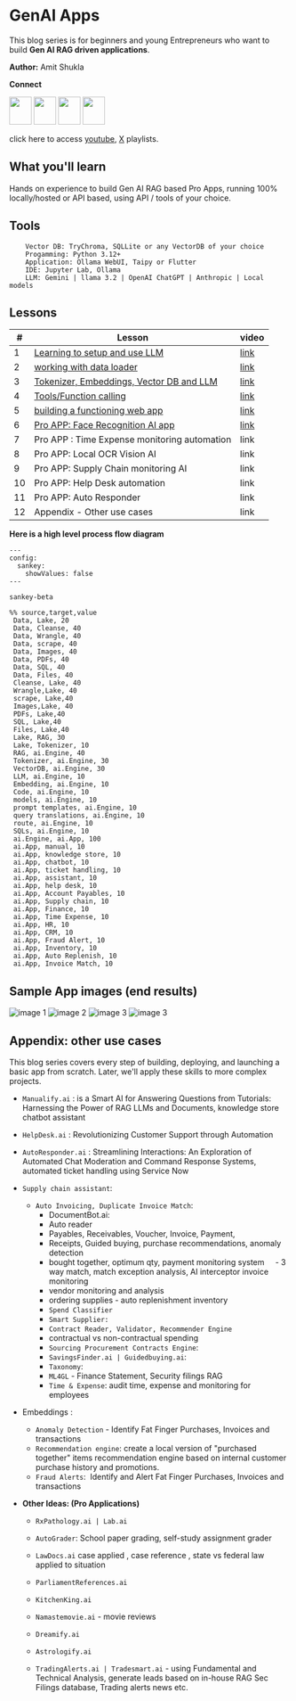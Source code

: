 # GenAI Apps

This blog series is for beginners and young Entrepreneurs who want to build **Gen AI RAG driven applications**.

**Author:** Amit Shukla

**Connect**

[<img src="https://github.com/AmitXShukla/AmitXShukla.github.io/blob/master/assets/icons/youtube.svg" width=40 height=50>](https://youtube.com/@Amit.Shukla)
[<img src="https://github.com/AmitXShukla/AmitXShukla.github.io/blob/master/assets/icons/github.svg" width=40 height=50>](https://github.com/AmitXShukla)
[<img src="https://github.com/AmitXShukla/AmitXShukla.github.io/blob/master/assets/icons/medium.svg" width=40 height=50>](https://medium.com/@Amit-Shukla)
[<img src="https://github.com/AmitXShukla/AmitXShukla.github.io/blob/master/assets/icons/twitter_1.svg" width=40 height=50>](https://x.com/@ashuklax)

click here to access [youtube](https://www.youtube.com/playlist?list=PLp0TENYyY8lF8EsgtfDoPkuAgxc-lcwbd), [X](https://x.com/ashuklax/highlights) playlists.

## What you'll learn
Hands on experience to build Gen AI RAG based Pro Apps, running 100% locally/hosted or API based, using API / tools of your choice.
## Tools
		Vector DB: TryChroma, SQLLite or any VectorDB of your choice
		Progamming: Python 3.12+
		Application: Ollama WebUI, Taipy or Flutter
		IDE: Jupyter Lab, Ollama
		LLM: Gemini | llama 3.2 | OpenAI ChatGPT | Anthropic | Local models
## Lessons

| #   | Lesson                                                                      | video |
| --- | --------------------------------------------------------------------------- | ----- |
| 1   | [Learning to setup and use LLM](./Manualify/src/Manualify.ipynb)            | [link](https://www.youtube.com/playlist?list=PLp0TENYyY8lF8EsgtfDoPkuAgxc-lcwbd) |
| 2   | [working with data loader](./Manualify/src/Manualify.ipynb)                 | [link](https://www.youtube.com/playlist?list=PLp0TENYyY8lF8EsgtfDoPkuAgxc-lcwbd) |
| 3   | [Tokenizer, Embeddings, Vector DB and LLM](./Manualify/src/Manualify.ipynb) | [link](https://www.youtube.com/playlist?list=PLp0TENYyY8lF8EsgtfDoPkuAgxc-lcwbd) |
| 4   | [Tools/Function calling](./Manualify/src/Manualify.ipynb)                   | [link](https://www.youtube.com/playlist?list=PLp0TENYyY8lF8EsgtfDoPkuAgxc-lcwbd) |
| 5   | [building a functioning web app](./ChatApp/serve.py)                        | [link](https://www.youtube.com/playlist?list=PLp0TENYyY8lF8EsgtfDoPkuAgxc-lcwbd) |
| 6   | [Pro APP: Face Recognition AI app](./FaceRecognition/src/FAISS.ipynb)       | [link](https://www.youtube.com/playlist?list=PLp0TENYyY8lF8EsgtfDoPkuAgxc-lcwbd) |
| 7   | Pro APP : Time Expense monitoring automation                                | link  |
| 8   | Pro APP: Local OCR Vision AI                                                | link  |
| 9   | Pro APP: Supply Chain monitoring AI                                         | link  |
| 10  | Pro APP: Help Desk automation                                               | link  |
| 11  | Pro APP: Auto Responder                                                     | link  |
| 12  | Appendix - Other use cases                                                  | link  |

**Here is a high level process flow diagram**

```mermaid
---
config:
  sankey:
    showValues: false
---

sankey-beta

%% source,target,value
 Data, Lake, 20
 Data, Cleanse, 40
 Data, Wrangle, 40
 Data, scrape, 40
 Data, Images, 40
 Data, PDFs, 40
 Data, SQL, 40
 Data, Files, 40
 Cleanse, Lake, 40
 Wrangle,Lake, 40
 scrape, Lake,40
 Images,Lake, 40
 PDFs, Lake,40
 SQL, Lake,40
 Files, Lake,40
 Lake, RAG, 30
 Lake, Tokenizer, 10
 RAG, ai.Engine, 40
 Tokenizer, ai.Engine, 30
 VectorDB, ai.Engine, 30
 LLM, ai.Engine, 10
 Embedding, ai.Engine, 10
 Code, ai.Engine, 10
 models, ai.Engine, 10
 prompt templates, ai.Engine, 10
 query translations, ai.Engine, 10
 route, ai.Engine, 10
 SQLs, ai.Engine, 10
 ai.Engine, ai.App, 100
 ai.App, manual, 10
 ai.App, knowledge store, 10
 ai.App, chatbot, 10
 ai.App, ticket handling, 10
 ai.App, assistant, 10
 ai.App, help desk, 10
 ai.App, Account Payables, 10
 ai.App, Supply chain, 10
 ai.App, Finance, 10
 ai.App, Time Expense, 10
 ai.App, HR, 10
 ai.App, CRM, 10
 ai.App, Fraud Alert, 10
 ai.App, Inventory, 10
 ai.App, Auto Replenish, 10
 ai.App, Invoice Match, 10

```
## Sample App images (end results)
![image 1](./Manualify/images/banner_1.png)
![image 2](./Manualify/images/banner_3.png)
![image 3](./Manualify/images/banner_2.png)
![image 3](./Manualify/images/banner_4.png)

## Appendix: other use cases

This blog series covers every step of building, deploying, and launching a basic app from scratch. Later, we'll apply these skills to more complex projects.

- `Manualify.ai` : is a Smart AI for Answering Questions from Tutorials: Harnessing the Power of RAG LLMs and Documents, knowledge store chatbot assistant
- `HelpDesk.ai` : Revolutionizing Customer Support through Automation
- `AutoResponder.ai` : Streamlining Interactions: An Exploration of Automated Chat Moderation and Command Response Systems, automated ticket handling using Service Now

- `Supply chain assistant`:

    - `Auto Invoicing, Duplicate Invoice Match`: 
        - DocumentBot.ai: 
        - Auto reader
        - Payables, Receivables, Voucher, Invoice, Payment, 
        - Receipts, Guided buying, purchase recommendations, anomaly detection
        - bought together, optimum qty, payment monitoring system
        - 3 way match, match exception analysis, AI interceptor invoice monitoring
		- vendor monitoring and analysis
		- ordering supplies - auto replenishment inventory
        - `Spend Classifier`
        - `Smart Supplier:`
        - `Contract Reader, Validator, Recommender Engine`
        - contractual vs non-contractual spending
        - `Sourcing Procurement Contracts Engine`:
        - `SavingsFinder.ai | Guidedbuying.ai`:
        - `Taxonomy`:
        - `ML4GL` - Finance Statement, Security filings RAG
        - `Time & Expense`: audit time, expense and monitoring for employees

- Embeddings :
    
    - `Anomaly Detection` - Identify Fat Finger Purchases, Invoices and transactions
      
    - `Recommendation engine`: create a local version of "purchased together" items recommendation engine based on internal customer purchase history and promotions.
    
    - `Fraud Alerts`:  Identify and Alert Fat Finger Purchases, Invoices and transactions

- **Other Ideas: (Pro Applications)**

    - `RxPathology.ai | Lab.ai`
        
    - `AutoGrader`: School paper grading, self-study assignment grader
    
    - `LawDocs.ai` case applied , case reference , state vs federal law applied to situation

    - `ParliamentReferences.ai`
    - `KitchenKing.ai`
    - `Namastemovie.ai` - movie reviews
    - `Dreamify.ai`
    - `Astrologify.ai`
    - `TradingAlerts.ai | Tradesmart.ai` - using Fundamental and Technical Analysis, generate leads based on in-house RAG Sec Filings database, Trading alerts news etc.
